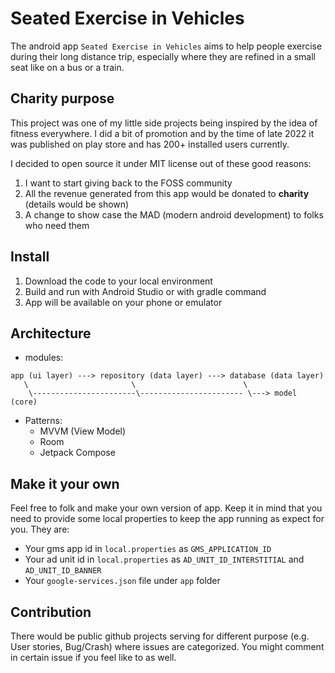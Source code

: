 # Seated Exercise in Vehicles

The android app `Seated Exercise in Vehicles` aims to help people exercise during their long distance trip, especially where they are refined in a small seat like on a bus or a train. 

## Charity purpose
This project was one of my little side projects being inspired by the idea of fitness everywhere. I did a bit of promotion and by the time of late 2022 it was published on play store and has 200+ installed users currently.

I decided to open source it under MIT license out of these good reasons:
1. I want to start giving back to the FOSS community
2. All the revenue generated from this app would be donated to **charity** (details would be shown)
3. A change to show case the MAD (modern android development) to folks who need them

## Install
1. Download the code to your local environment
2. Build and run with Android Studio or with gradle command
3. App will be available on your phone or emulator

## Architecture
* modules:
```
app (ui layer) ---> repository (data layer) ---> database (data layer)
   \                       \                        \     
    \-----------------------\----------------------- \---> model (core)
```
* Patterns:
  * MVVM (View Model)
  * Room
  * Jetpack Compose

## Make it your own
Feel free to folk and make your own version of app. Keep it in mind that you need to provide some local properties to keep the app running as expect for you. They are:
* Your gms app id in `local.properties` as `GMS_APPLICATION_ID`
* Your ad unit id in `local.properties` as `AD_UNIT_ID_INTERSTITIAL` and `AD_UNIT_ID_BANNER`
* Your `google-services.json` file under `app` folder

## Contribution
There would be public github projects serving for different purpose (e.g. User stories, Bug/Crash) where issues are categorized. You might comment in certain issue if you feel like to as well.